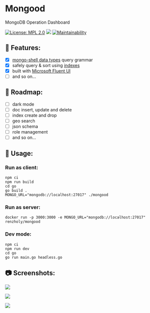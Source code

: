 # Mongood

MongoDB Operation Dashboard

[![License: MPL 2.0](https://img.shields.io/badge/License-MPL%202.0-brightgreen.svg)](https://opensource.org/licenses/MPL-2.0)
[![](https://img.shields.io/docker/cloud/build/renzholy/mongood)](https://hub.docker.com/r/renzholy/mongood)
[![Maintainability](https://api.codeclimate.com/v1/badges/4b5f9ef66205961e4ddd/maintainability)](https://codeclimate.com/github/RenzHoly/Mongood/maintainability)

## 🔮 Features:

- [x] [mongo-shell data types](https://docs.mongodb.com/manual/core/shell-types/) query grammar
- [x] safely query & sort using [indexes](https://docs.mongodb.com/manual/tutorial/sort-results-with-indexes/)
- [x] built with [Microsoft Fluent UI](https://developer.microsoft.com/en-us/fluentui)
- [ ] and so on...

## 🚧 Roadmap:

- [ ] dark mode
- [ ] doc insert, update and delete
- [ ] index create and drop
- [ ] geo search
- [ ] json schema
- [ ] role management
- [ ] and so on...

## 🔧 Usage:

### Run as client:

```shell
npm ci
npm run build
cd go
go build .
MONGO_URL="mongodb://localhost:27017" ./mongood
```

### Run as server:

```shell
docker run -p 3000:3000 -e MONGO_URL="mongodb://localhost:27017" renzholy/mongood
```

### Dev mode:

```shell
npm ci
npm run dev
cd go
go run main.go headless.go
```

## 📷 Screenshots:

![](/screenshots/docs.png)

![](/screenshots/indexes.png)

![](/screenshots/ops.png)
